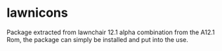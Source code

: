 # lawnicons
Package extracted from lawnchair 12.1 alpha combination from the A12.1 Rom, the package can simply be installed and put into the use.
